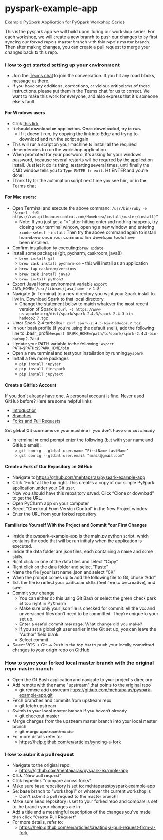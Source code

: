 # pyspark-example-app
Example PySpark Application for PySpark Workshop Series

This is the pyspark app we will build upon during our workshop series. 
For each workshop, we will create a new branch to push our changes to by first syncing our forked repo's master branch with this repo's master branch. 
Then after making changes, you can create a pull request to merge your changes back to this repo. 

### How to get started setting up your environment
* Join the [Teams chat](https://teams.microsoft.com/l/channel/19%3a8de987dbd06d4caeaeee085647601973%40thread.skype/PySpark%2520Workshop%2520Series?groupId=7f3ee77b-7617-41ed-bb5f-4fd98d181093&tenantId=9ca75128-a244-4596-877b-f24828e476e2) to join the conversation. If you hit any road blocks, message us there.
* If you have any additions, corrections, or vicious critiscisms of these instructions, please put them in the Teams chat for us to correct. We want to make this work for everyone, and also express that it's someone else's fault. 

#### For Windows users
* Click [this link](http://boxstarter.org/package/url?https://gist.githubusercontent.com/nguyenuy/6b16704a43f8568c020c4b6bed152a83/raw/7ebd3f59a85303a6180272bf0c31bd68a2710ed1/simple_windows_dev_environment)
* It should download an application. Once downloaded, try to run. 
   * If it doesn't run, try copying the link into Edge and trying to download and run the script again
* This will run a script on your machine to install all the required dependencies to run the workshop application
* When prompted for your password, it's asking for your windows password, because several restarts will be required by the application install. Just let it do its thing, restarting several times, until finally the CMD window tells you to ```Type ENTER to exit```. Hit ENTER and you're done! 
* Thank Uy for the automation script next time you see him, or in the Teams chat.
#### For Mac users:
* Open Terminal and execute the above command: ```/usr/bin/ruby -e "$(curl -fsSL https://raw.githubusercontent.com/Homebrew/install/master/install)“```
   * Note: If you just get a ">" after hitting enter and nothing happens, try closing your terminal window, opening a new window, and entering 
```xcode-select –install```
Then try the above command again to install homebrew once your command line developer tools have been installed.
* Confirm installation by executing:```brew update```
* Install some packages (git, pycharm, caskroom, java8)
    * ```brew install git```
    * ```brew cask install pycharm-ce``` – this will install as an application
    * ```brew tap caskroom/versions```
    * ```brew cask install java8```
    * ```brew install python3```
* Export Java Home environment variable
    ```export JAVA_HOME=`/usr/libexec/java_home -v 1.8` ```
* Navigate (in Terminal) to a new directory you want your Spark install to live in. Download Spark to that local directory. 
    * Change the statement below to match whatever the most recent version of Spark is
    ```curl -O https://www-us.apache.org/dist/spark/spark-2.4.3/spark-2.4.3-bin-hadoop2.7.tgz```
* Untar Spark 2.4 tarball```tar zxvf spark-2.4.3-bin-hadoop2.7.tgz```
* In your bash profile (if you’re using the default shell), add the following line to .bash_profile```export SPARK_HOME=/path/to/spark/spark-2.4.3-bin-hadoop2.7```and 
* Update your PATH variable to the following: ```export PATH=$PATH:$SPARK_HOME/bin```
* Open a new terminal and test your installation by running:```pyspark```
* Install a few more packages
    * ```pip install jupyter```
    * ```pip install findspark```
    * ```pip install jupytext```



#### Create a GitHub Account
If you don't already have one. A personal account is fine.
Never used GitHub before? Here are some helpful links:
* [Introduction](https://www.youtube.com/watch?v=BCQHnlnPusY)
* [Branches](https://www.youtube.com/watch?v=oPpnCh7InLY)
* [Forks and Pull Requests](https://www.youtube.com/watch?v=_NrSWLQsDL4&t=145s)

Set global Git username on your machine if you don't have one set already
* In terminal or cmd prompt enter the following (but with your name and GitHub email):
    * ```git config --global user.name “FirstName LastName”```
    * ```git config --global user.email “email@gmail.com”```




#### Create a Fork of Our Repository on GitHub
* Navigate to https://github.com/mehtaparas/pyspark-example-app
* Click “Fork” at the top right. This creates a copy of our simple PySpark application under your Git user. 
* Now you should have this repository saved. Click “Clone or download” to get the URL. 
* Open PyCharm app on your computer
* Select "Checkout From Version Control" in the New Project window
* Enter the URL from your forked repository

#### Familiarize Yourself With the Project and Commit Your First Changes
* Inside the pyspark-example-app is the main.py python script, which contains the code that will be run initially when the application is executed. 
* Inside the data folder are json files, each containing a name and some skills.
* Right click on one of the data files and select “Copy”
* Right click on the data folder and select “Paste”
* Name the file [your last name].json and select “OK”
* When the prompt comes up to add the following file to Git, chose “Add”
* Edit the file to reflect your particular skills (feel free to be creative), and save.
* Commit your change
    * You can either do this using Git Bash or select the green check park at top right in PyCharm
    * Make sure only your json file is checked for commit. All the vcs and unversioned files don’t need to be committed. They’re unique to your set up. 
    * Enter a useful commit message. What change did you make?
    * If you set a global git user earlier in the Git set up, you can leave the “Author” field blank.
    * Select commit
* Select VCS -> Git -> Push in the top bar to push your locally committed changes to your origin repo on GitHub



### How to sync your forked local master branch with the original repo master branch
* Open the Git Bash application and navigate to your project's directory
* Add remote with the name "upstream" that points to the original repo 
    * git remote add upstream https://github.com/mehtaparas/pyspark-example-app.git
* Fetch branches and commits from upstream repo
    * git fetch upstream
* Switch to your local master branch if you haven't already
    * git checkout master
* Merge changes from the upstream master branch into your local master branch
    * git merge upstream/master
* For more details refer to: 
    * https://help.github.com/en/articles/syncing-a-fork
    
### How to submit a pull request
* Navigate to the original repo:
    * https://github.com/mehtaparas/pyspark-example-app
* Click "New pull request"
* Click hyperlink "compare across forks"
* Make sure base repository is set to: mehtaparas/pyspark-example-app
* Set base branch to "workshop1" or whatever the current workshop is
    * Don't submit a pull request to the master branch!
* Make sure head repository is set to your forked repo and compare is set to the branch your changes are in
* Add a title and a meaningful description of the changes you've made then click "Create Pull Request"
* For more details, refer to:
    * https://help.github.com/en/articles/creating-a-pull-request-from-a-fork
